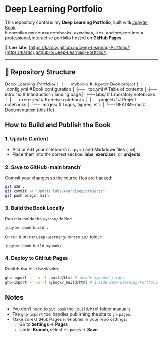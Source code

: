 # Deep Learning Portfolio  

This repository contains my **Deep Learning Portfolio**, built with [Jupyter Book](https://jupyterbook.org/).  
It compiles my course notebooks, exercises, labs, and projects into a professional, interactive portfolio hosted on **GitHub Pages**.  

🔗 **Live site:** [https://kardcy.github.io/Deep-Learning-Portfolio/](https://kardcy.github.io/Deep-Learning-Portfolio/)  

---

## 📂 Repository Structure  

Deep-Learning-Portfolio/
│
├── mybook/ # Jupyter Book project
│ ├── _config.yml # Book configuration
│ ├── _toc.yml # Table of contents
│ ├── intro.md # Introduction / landing page
│ ├── labs/ # Laboratory notebooks
│ ├── exercises/ # Exercise notebooks
│ ├── projects/ # Project notebooks
│ └── images/ # Logos, figures, etc.
│
└── README.md # Documentation (this file)

## How to Build and Publish the Book  

### 1. Update Content  
- Add or edit your notebooks (`.ipynb`) and Markdown files (`.md`).  
- Place them into the correct section: **labs**, **exercises**, or **projects**.  

### 2. Save to GitHub (main branch)  
Commit your changes so the source files are tracked:  

```bash
git add .
git commit -m "Update labs/exercises/projects"
git push origin main
```

### 3. Build the Book Locally  
Run this inside the `mybook/` folder:  

```bash
jupyter-book build .
```

Or run it on the `Deep-Learning-Portfolio/` folder:

```bash
jupyter-book build mybook/
```

### 4. Deploy to GitHub Pages
Publish the built book with:

```bash
ghp-import -n -p -f _build/html # inside mybook/ folder
ghp-import -n -p -f mybook/_build/html # inside Deep-Learning-Portfolio/ folder
```

## Notes
- You don’t need to `git push` the `_build/html` folder manually.
- The `ghp-import` tool handles publishing the site to `gh-pages`.
- Make sure GitHub Pages is enabled in your repo settings:
    - Go to **Settings** → **Pages**
    - Under **Branch**, select `gh-pages` → **Save**
